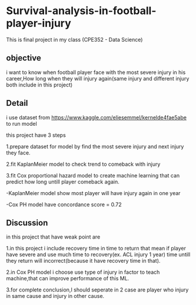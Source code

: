 # Survival-analysis-in-football-player-injury
This is final project in my class (CPE352 - Data Science)

## objective
i want to know when football player face with the most severe injury in his career,How long when they will injury again(same injury and different injury both include in this project)

## Detail 
i use dataset from https://www.kaggle.com/eliesemmel/kernelde4fae5abe to run model

this project have 3 steps 

1.prepare dataset for model by find the most severe injury and next injury they face.

2.fit KaplanMeier model to check trend to comeback with injury

3.fit Cox proportional hazard model to create machine learning that can predict how long untill player comeback again.


-KaplanMeier model show most player will have injury again in one year

-Cox PH model have concordance score = 0.72

## Discussion
in this project that have weak point are

1.in this project i include recovery time in time to return that mean if player have severe and use much time to recovery(ex. ACL injury 1 year) time untill they return will incorrect(because it have recovery time in that).

2.in Cox PH model i choose use type of injury in factor to teach machine,that can improve performance of this ML.

3.for complete conclusion,I should seperate in 2 case are player who injury in same cause and injury in other cause.
